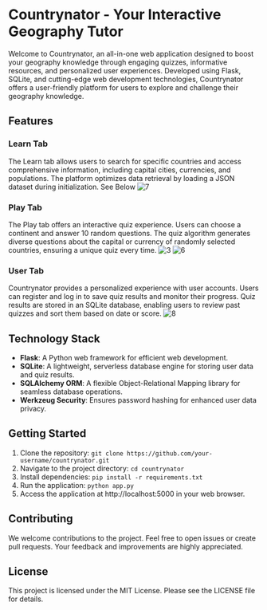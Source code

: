 # Countrynator - Your Interactive Geography Tutor

Welcome to Countrynator, an all-in-one web application designed to boost your geography knowledge through engaging quizzes, informative resources, and personalized user experiences. Developed using Flask, SQLite, and cutting-edge web development technologies, Countrynator offers a user-friendly platform for users to explore and challenge their geography knowledge.

## Features

### Learn Tab
The Learn tab allows users to search for specific countries and access comprehensive information, including capital cities, currencies, and populations. The platform optimizes data retrieval by loading a JSON dataset during initialization.
See Below
![7](https://github.com/Ahonanhin/Countrynator/assets/69763285/0d05a7cf-cb75-478f-9ddf-b3d0a1643866)

### Play Tab
The Play tab offers an interactive quiz experience. Users can choose a continent and answer 10 random questions. The quiz algorithm generates diverse questions about the capital or currency of randomly selected countries, ensuring a unique quiz every time.
![3](https://github.com/Ahonanhin/Countrynator/assets/69763285/5734cc2e-e113-4da3-ae1c-617321108bbc)
![6](https://github.com/Ahonanhin/Countrynator/assets/69763285/2dea7a1b-9e7f-4414-bd46-9ebf9159691b)

### User Tab
Countrynator provides a personalized experience with user accounts. Users can register and log in to save quiz results and monitor their progress. Quiz results are stored in an SQLite database, enabling users to review past quizzes and sort them based on date or score.
![8](https://github.com/Ahonanhin/Countrynator/assets/69763285/d241e088-a5ed-4315-ab9c-336f7c2b515b)


## Technology Stack
- **Flask**: A Python web framework for efficient web development.
- **SQLite**: A lightweight, serverless database engine for storing user data and quiz results.
- **SQLAlchemy ORM**: A flexible Object-Relational Mapping library for seamless database operations.
- **Werkzeug Security**: Ensures password hashing for enhanced user data privacy.

## Getting Started
1. Clone the repository: `git clone https://github.com/your-username/countrynator.git`
2. Navigate to the project directory: `cd countrynator`
3. Install dependencies: `pip install -r requirements.txt`
4. Run the application: `python app.py`
5. Access the application at http://localhost:5000 in your web browser.

## Contributing
We welcome contributions to the project. Feel free to open issues or create pull requests. Your feedback and improvements are highly appreciated.

## License
This project is licensed under the MIT License. Please see the LICENSE file for details.
